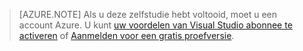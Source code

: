 
> [AZURE.NOTE]
> Als u deze zelfstudie hebt voltooid, moet u een account Azure. U kunt <a href="/pricing/member-offers/msdn-benefits-details/" target="_blank">uw voordelen van Visual Studio abonnee te activeren</a> of <a href="/pricing/free-trial/" target="_blank">Aanmelden voor een gratis proefversie</a>.
